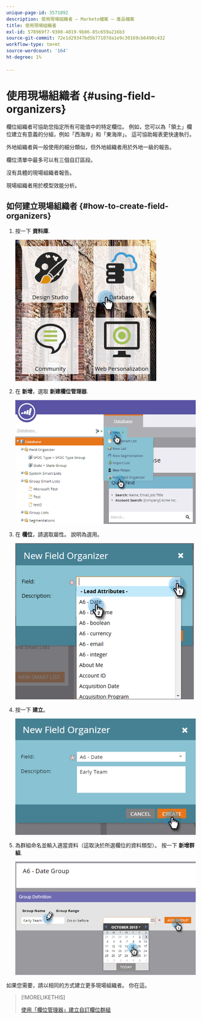 ```yaml
---
unique-page-id: 3571892
description: 使用現場組織者 — Marketo檔案 — 產品檔案
title: 使用現場組織者
exl-id: 578969f7-9380-4019-9b86-85c659a216b3
source-git-commit: 72e1d29347bd5b77107da1e9c30169cb6490c432
workflow-type: tm+mt
source-wordcount: '164'
ht-degree: 1%

---
```


# 使用現場組織者 {#using-field-organizers}

欄位組織者可協助您指定所有可能值中的特定欄位。 例如，您可以為「領土」欄位建立有意義的分組，例如「西海岸」和「東海岸」。 這可協助報表更快速執行。

外地組織者與一般使用的細分類似，但外地組織者用於外地一級的報告。

欄位清單中最多可以有三個自訂區段。

沒有具體的現場組織者報告。

現場組織者用於模型效能分析。

## 如何建立現場組織者 {#how-to-create-field-organizers}

1. 按一下 **資料庫**.

   ![](assets/db.png)

1. 在 **新增**，選取 **新建欄位管理器**.

   ![](assets/two-1.png)

1. 在 **欄位**，請選取屬性。 說明為選用。

   ![](assets/three-1.png)

1. 按一下 **建立**。

   ![](assets/image2015-9-3-16-3a36-3a31.png)

1. 為群組命名並輸入適當資料（這取決於所選欄位的資料類型）。 按一下 **新增群組**.

   ![](assets/image2015-9-3-16-3a40-3a45.png)

如果您需要，請以相同的方式建立更多現場組織者。 你在這。

>[!MORELIKETHIS]
>
>[使用「欄位管理器」建立自訂欄位群組](/help/marketo/product-docs/reporting/revenue-cycle-analytics/revenue-tools/field-organizers/create-custom-field-groups-using-the-field-organizer.md)

